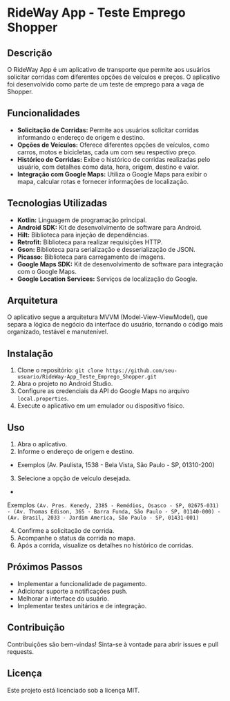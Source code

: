 # RideWay App - Teste Emprego Shopper

## Descrição

O RideWay App é um aplicativo de transporte que permite aos usuários solicitar corridas com
diferentes opções de veículos e preços. O aplicativo foi desenvolvido como parte de um teste de
emprego para a vaga de Shopper.

## Funcionalidades

* **Solicitação de Corridas:** Permite aos usuários solicitar corridas informando o endereço de
  origem e destino.
* **Opções de Veículos:** Oferece diferentes opções de veículos, como carros, motos e bicicletas,
  cada um com seu respectivo preço.
* **Histórico de Corridas:** Exibe o histórico de corridas realizadas pelo usuário, com detalhes
  como data, hora, origem, destino e valor.
* **Integração com Google Maps:** Utiliza o Google Maps para exibir o mapa, calcular rotas e
  fornecer informações de localização.

## Tecnologias Utilizadas

* **Kotlin:** Linguagem de programação principal.
* **Android SDK:** Kit de desenvolvimento de software para Android.
* **Hilt:** Biblioteca para injeção de dependências.
* **Retrofit:** Biblioteca para realizar requisições HTTP.
* **Gson:** Biblioteca para serialização e desserialização de JSON.
* **Picasso:** Biblioteca para carregamento de imagens.
* **Google Maps SDK:** Kit de desenvolvimento de software para integração com o Google Maps.
* **Google Location Services:** Serviços de localização do Google.

## Arquitetura

O aplicativo segue a arquitetura MVVM (Model-View-ViewModel), que separa a lógica de negócio da
interface do usuário, tornando o código mais organizado, testável e manutenível.

## Instalação

1. Clone o
   repositório: `git clone https://github.com/seu-usuario/RideWay-App_Teste_Emprego_Shopper.git`
2. Abra o projeto no Android Studio.
3. Configure as credenciais da API do Google Maps no arquivo `local.properties`.
4. Execute o aplicativo em um emulador ou dispositivo físico.

## Uso

1. Abra o aplicativo.
2. Informe o endereço de origem e destino.

- Exemplos (Av. Paulista, 1538 - Bela Vista, São Paulo - SP, 01310-200)

3. Selecione a opção de veículo desejada.

-
Exemplos ```(Av. Pres. Kenedy, 2385 - Remédios, Osasco - SP, 02675-031) - (Av. Thomas Edison, 365 - Barra Funda, São Paulo - SP, 01140-000) - (Av. Brasil, 2033 - Jardim America, São Paulo - SP, 01431-001)```

4. Confirme a solicitação de corrida.
5. Acompanhe o status da corrida no mapa.
6. Após a corrida, visualize os detalhes no histórico de corridas.

## Próximos Passos

* Implementar a funcionalidade de pagamento.
* Adicionar suporte a notificações push.
* Melhorar a interface do usuário.
* Implementar testes unitários e de integração.

## Contribuição

Contribuições são bem-vindas! Sinta-se à vontade para abrir issues e pull requests.

## Licença

Este projeto está licenciado sob a licença MIT.
